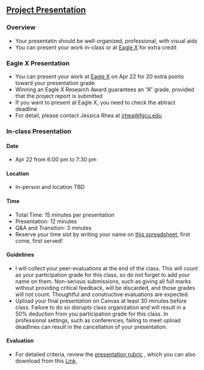 ## [Project Presentation](https://aselshall.github.io/pr/hw/presentation)

### Overview 
- Your presentatin should be well-organized, professional, with visual aids
- You can present your work in-class or at [Eagle X](https://www.fgcu.edu/eaglex) for extra credit

### Eagle X Presentation
- You can present your work at [Eagle X](https://www.fgcu.edu/eaglex) on Apr 22 for 20 extra points toward your presentation grade
- Winning an Eagle X Research Award guarantees an “A” grade, provided that the project report is submitted
- If you want to present at Eagle X, you need to check the abtract deadline
- For detail, please contact Jessica Rhea at jrhea@fgcu.edu 

### In-class Presentation 

#### Date 
- Apr 22 from 6:00 pm to 7:30 pm 

#### Location
- In-person and location TBD 

#### Time  
- Total Time: 15 minutes per presentation
- Presentation: 12 minutes
- Q&A and Transition: 3 minutes
- Reserve your time slot by writing your name on [this spreadsheet](https://docs.google.com/spreadsheets/d/1G-99MJ8G02TWRa-Wj1ddzGLvPtAC-wa310zh5G30alo/edit?usp=sharing), first come, first served!

#### Guidelines
- I will collect your peer-evaluations at the end of the class. This will count as your participation grade for this class, so do not forget to add your name on them. Non-serious submissions, such as giving all full marks without providing critical feedback, will be discarded, and those grades will not count. Thoughtful and constructive evaluations are expected.
- Upload your final presentation on Canvas at least 30 minutes before class. Failure to do so disrupts class organization and will result in a 50% deduction from you participation grade for this class. In professional settings, such as conferences, failing to meet upload deadlines can result in the cancellation of your presentation.

#### Evaluation
- For detailed criteria, review the [presentation rubric](https://aselshall.github.io/rm/hw/presentation-rubric) , which you can also download from this [Link](https://aselshall.github.io/rm/hw/Presentation%20rubric.docx).
